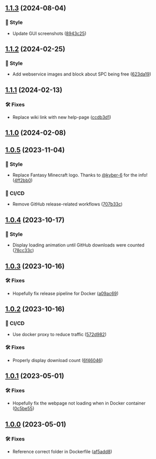 ## [1.1.3](https://git.griefed.de/Griefed/serverpackcreator-de/compare/1.1.2...1.1.3) (2024-08-04)


### 💈 Style

* Update GUI screenshots ([8943c25](https://git.griefed.de/Griefed/serverpackcreator-de/commit/8943c256d0432951ead4310881ab4876caba7d35))

## [1.1.2](https://git.griefed.de/Griefed/serverpackcreator-de/compare/1.1.1...1.1.2) (2024-02-25)


### 💈 Style

* Add webservice images and block about SPC being free ([623da19](https://git.griefed.de/Griefed/serverpackcreator-de/commit/623da19d5971b8a0b3c2cb1197051a063b6d5557))

## [1.1.1](https://git.griefed.de/Griefed/serverpackcreator-de/compare/1.1.0...1.1.1) (2024-02-13)


### 🛠 Fixes

* Replace wiki link with new help-page ([ccdb3d1](https://git.griefed.de/Griefed/serverpackcreator-de/commit/ccdb3d143d490b4644d118f371203ccb436f1233))

## [1.1.0](https://git.griefed.de/Griefed/serverpackcreator-de/compare/1.0.5...1.1.0) (2024-02-08)

## [1.0.5](https://git.griefed.de/Griefed/serverpackcreator-de/compare/1.0.4...1.0.5) (2023-11-04)


### 💈 Style

* Replace Fantasy Minecraft logo. Thanks to [@kyber-6](https://git.griefed.de/kyber-6) for the info! ([4ff2bb0](https://git.griefed.de/Griefed/serverpackcreator-de/commit/4ff2bb0220b6d095475262ce9f3dacfa432aa692))


### 🦊 CI/CD

* Remove GitHub release-related workflows ([707b33c](https://git.griefed.de/Griefed/serverpackcreator-de/commit/707b33c8267b50095fb087ae723c880341fdb638))

## [1.0.4](https://git.griefed.de/Griefed/serverpackcreator-de/compare/1.0.3...1.0.4) (2023-10-17)


### 💈 Style

* Display loading animation until GitHub downloads were counted ([78cc33c](https://git.griefed.de/Griefed/serverpackcreator-de/commit/78cc33c5fcf184ac7f2da8b1fa74713a32077580))

## [1.0.3](https://git.griefed.de/Griefed/serverpackcreator-de/compare/1.0.2...1.0.3) (2023-10-16)


### 🛠 Fixes

* Hopefully fix release pipeline for Docker ([a09ac69](https://git.griefed.de/Griefed/serverpackcreator-de/commit/a09ac69b6f40f5ff2e4d70353ca297e9f8b41e40))

## [1.0.2](https://git.griefed.de/Griefed/serverpackcreator-de/compare/1.0.1...1.0.2) (2023-10-16)


### 🦊 CI/CD

* Use docker proxy to reduce traffic ([572d982](https://git.griefed.de/Griefed/serverpackcreator-de/commit/572d9826b797582ca26e38725f3f31bb14008442))


### 🛠 Fixes

* Properly display download count ([6f46046](https://git.griefed.de/Griefed/serverpackcreator-de/commit/6f46046d950468492763955a339962cbdce7a252))

## [1.0.1](https://git.griefed.de/Griefed/serverpackcreator-de/compare/1.0.0...1.0.1) (2023-05-01)


### 🛠 Fixes

* Hopefully fix the webpage not loading when in Docker container ([0c5be55](https://git.griefed.de/Griefed/serverpackcreator-de/commit/0c5be55d05d7109a9f92c3c097b1431a76f22ab4))

## [1.0.0](https://git.griefed.de/Griefed/serverpackcreator-de/compare/...1.0.0) (2023-05-01)


### 🛠 Fixes

* Reference correct folder in Dockerfile ([af5add8](https://git.griefed.de/Griefed/serverpackcreator-de/commit/af5add8a9e41d92847c13e81123799c2a354e8ef))
